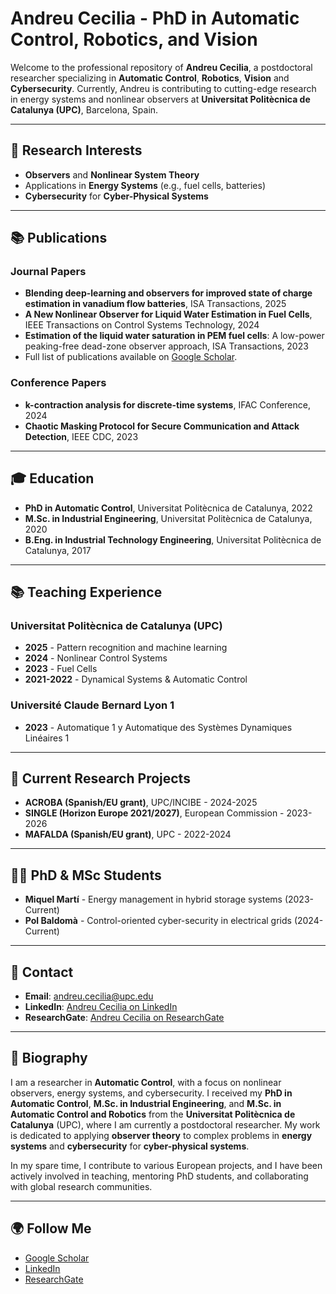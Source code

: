 # Andreu Cecilia - PhD in Automatic Control, Robotics, and Vision

Welcome to the professional repository of **Andreu Cecilia**, a postdoctoral researcher specializing in **Automatic Control**, **Robotics**, **Vision** and **Cybersecurity**. Currently, Andreu is contributing to cutting-edge research in energy systems and nonlinear observers at **Universitat Politècnica de Catalunya (UPC)**, Barcelona, Spain.

---

## 🔬 **Research Interests**
- **Observers** and **Nonlinear System Theory**
- Applications in **Energy Systems** (e.g., fuel cells, batteries)
- **Cybersecurity** for **Cyber-Physical Systems**

---

## 📚 **Publications**

### **Journal Papers**  
- **Blending deep-learning and observers for improved state of charge estimation in vanadium flow batteries**, ISA Transactions, 2025
- **A New Nonlinear Observer for Liquid Water Estimation in Fuel Cells**, IEEE Transactions on Control Systems Technology, 2024  
- **Estimation of the liquid water saturation in PEM fuel cells**: A low-power peaking-free dead-zone observer approach, ISA Transactions, 2023  
- Full list of publications available on [Google Scholar](https://scholar.google.com).

### **Conference Papers**  
- **k-contraction analysis for discrete-time systems**, IFAC Conference, 2024  
- **Chaotic Masking Protocol for Secure Communication and Attack Detection**, IEEE CDC, 2023

---

## 🎓 **Education**

- **PhD in Automatic Control**, Universitat Politècnica de Catalunya, 2022  
- **M.Sc. in Industrial Engineering**, Universitat Politècnica de Catalunya, 2020  
- **B.Eng. in Industrial Technology Engineering**, Universitat Politècnica de Catalunya, 2017

---

## 📚 **Teaching Experience**

### Universitat Politècnica de Catalunya (UPC)
- **2025** - Pattern recognition and machine learning
- **2024** - Nonlinear Control Systems  
- **2023** - Fuel Cells  
- **2021-2022** - Dynamical Systems & Automatic Control

### Université Claude Bernard Lyon 1
- **2023** - Automatique 1 y Automatique des Systèmes Dynamiques Linéaires 1

---

## 💼 **Current Research Projects**

- **ACROBA (Spanish/EU grant)**, UPC/INCIBE - 2024-2025  
- **SINGLE (Horizon Europe 2021/2027)**, European Commission - 2023-2026  
- **MAFALDA (Spanish/EU grant)**, UPC - 2022-2024

---

## 👩‍🎓 **PhD & MSc Students**

- **Miquel Martí** - Energy management in hybrid storage systems (2023-Current)  
- **Pol Baldomà** - Control-oriented cyber-security in electrical grids (2024-Current)

---

## 📧 **Contact**
- **Email**: andreu.cecilia@upc.edu  
- **LinkedIn**: [Andreu Cecilia on LinkedIn](https://www.linkedin.com/in/andreu-cecilia)  
- **ResearchGate**: [Andreu Cecilia on ResearchGate](https://www.researchgate.net/profile/Andreu-Cecilia)

---

## 📝 **Biography**

I am a researcher in **Automatic Control**, with a focus on nonlinear observers, energy systems, and cybersecurity. I received my **PhD in Automatic Control**, **M.Sc. in Industrial Engineering**, and **M.Sc. in Automatic Control and Robotics** from the **Universitat Politècnica de Catalunya** (UPC), where I am currently a postdoctoral researcher. My work is dedicated to applying **observer theory** to complex problems in **energy systems** and **cybersecurity** for **cyber-physical systems**.

In my spare time, I contribute to various European projects, and I have been actively involved in teaching, mentoring PhD students, and collaborating with global research communities.

---

## 🌍 **Follow Me**
- [Google Scholar](https://scholar.google.com)
- [LinkedIn](https://www.linkedin.com/in/andreu-cecilia)
- [ResearchGate](https://www.researchgate.net/profile/Andreu-Cecilia)